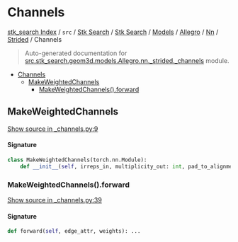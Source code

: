 # Channels

[stk_search Index](../../../../../../../README.md#stk_search-index) / `src` / [Stk Search](../../../../../index.md#stk-search) / [Stk Search](../../../../../index.md#stk-search) / [Models](../../../index.md#models) / [Allegro](../../index.md#allegro) / [Nn](../index.md#nn) / [Strided](./index.md#strided) / Channels

> Auto-generated documentation for [src.stk_search.geom3d.models.Allegro.nn._strided._channels](https://github.com/mohammedazzouzi15/STK_search/blob/main/src/stk_search/geom3d/models/Allegro/nn/_strided/_channels.py) module.

- [Channels](#channels)
  - [MakeWeightedChannels](#makeweightedchannels)
    - [MakeWeightedChannels().forward](#makeweightedchannels()forward)

## MakeWeightedChannels

[Show source in _channels.py:9](https://github.com/mohammedazzouzi15/STK_search/blob/main/src/stk_search/geom3d/models/Allegro/nn/_strided/_channels.py#L9)

#### Signature

```python
class MakeWeightedChannels(torch.nn.Module):
    def __init__(self, irreps_in, multiplicity_out: int, pad_to_alignment: int = 1): ...
```

### MakeWeightedChannels().forward

[Show source in _channels.py:39](https://github.com/mohammedazzouzi15/STK_search/blob/main/src/stk_search/geom3d/models/Allegro/nn/_strided/_channels.py#L39)

#### Signature

```python
def forward(self, edge_attr, weights): ...
```
